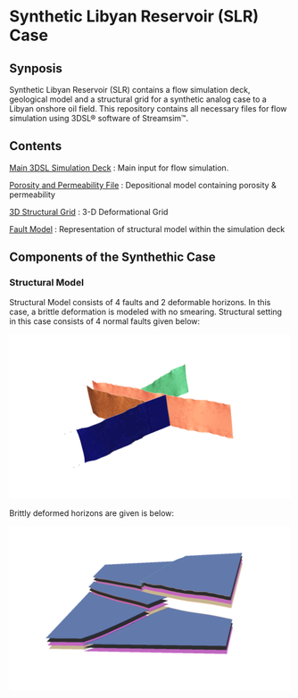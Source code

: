# Synthetic Libyan Reservoir (SLR) Case


## Synposis

Synthetic Libyan Reservoir (SLR) contains a flow simulation deck, geological model and a structural grid for a synthetic analog case to a Libyan onshore oil field. This repository contains all necessary files for flow simulation using 3DSL&reg; software of Streamsim&trade;.


## Contents

[Main 3DSL Simulation Deck](/DataFiles/BaseCase.dat) : Main input for flow simulation.

[Porosity and Permeability File](/IncludeFiles/include/depo.GRDECL) : Depositional model containing porosity & permeability 

[3D Structural Grid](IncludeFiles/include/geometry_large.INC) : 3-D Deformational Grid

[Fault Model](IncludeFiles/include/faults_final.INC) : Representation of structural model within the simulation deck

## Components of the Synthethic Case

### Structural Model 

Structural Model consists of 4 faults and 2 deformable horizons. In this case, a brittle deformation is modeled with no smearing. Structural setting in this case consists of 4 normal faults given below:

![alt text](/common/faults.png " Fault Model")

Brittly deformed horizons are given is below:

![alt text](/common/horizons.png " Horizon Model")
